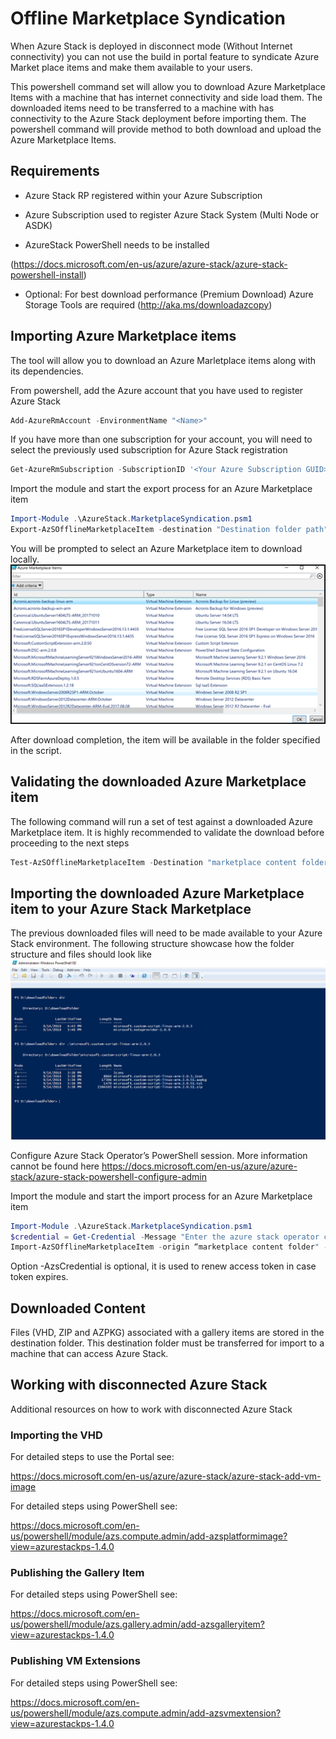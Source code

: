 # Offline Marketplace Syndication

When Azure Stack is deployed in disconnect mode (Without Internet connectivity) you can
not use the build in portal feature to syndicate Azure Market place items and make them
available to your users.

This powershell command set will allow you to download Azure Marketplace Items with a machine that has internet connectivity and side load them.
The downloaded items need to be transferred to a machine with has connectivity to the Azure Stack deployment before importing them.
The powershell command will provide method to both download and upload the Azure Marketplace Items. 

## Requirements

- Azure Stack RP registered within your Azure Subscription

- Azure Subscription used to register Azure Stack System (Multi Node or ASDK)
- AzureStack PowerShell needs to be installed

(https://docs.microsoft.com/en-us/azure/azure-stack/azure-stack-powershell-install)

- Optional: For best download performance (Premium Download) Azure Storage Tools are required
(http://aka.ms/downloadazcopy)



## Importing Azure Marketplace items

The tool will allow you to download an Azure Marletplace items along with its dependencies.

From powershell, add the Azure account that you have used to register Azure Stack
```powershell
Add-AzureRmAccount -EnvironmentName "<Name>"
```
If you have more than one subscription for your account, you will need to select the previously used subscription for Azure Stack registration 
```powershell
Get-AzureRmSubscription -SubscriptionID '<Your Azure Subscription GUID>' | Select-AzureRmSubscription
```

Import the module and start the export process for an Azure Marketplace item
```powershell
Import-Module .\AzureStack.MarketplaceSyndication.psm1
Export-AzSOfflineMarketplaceItem -destination "Destination folder path"
```

You will be prompted to select an Azure Marketplace item to download locally.
![](downloadselection.png)

After download completion, the item will be available in the folder specified in the script.


## Validating the downloaded Azure Marketplace item
The following command will run a set of test against a downloaded Azure Marketplace item. It is highly recommended to validate the download before proceeding to the next steps 
```powershell
Test-AzSOfflineMarketplaceItem -Destination "marketplace content folder"
```

## Importing the downloaded Azure Marketplace item to your Azure Stack Marketplace
The previous downloaded files will need to be made available to your Azure Stack environment. The following structure showcase how the folder structure and files should look like
![](downloadedfiles.png)

Configure Azure Stack Operator’s PowerShell session. More information cannot be found here https://docs.microsoft.com/en-us/azure/azure-stack/azure-stack-powershell-configure-admin

Import the module and start the import process for an Azure Marketplace item
```powershell
Import-Module .\AzureStack.MarketplaceSyndication.psm1
$credential = Get-Credential -Message "Enter the azure stack operator credential"
Import-AzSOfflineMarketplaceItem -origin “marketplace content folder" -armendpoint "Environment Arm Endpoint" -AzsCredential $credential
```

Option -AzsCredential is optional, it is used to renew access token in case token expires. 

## Downloaded Content

Files (VHD, ZIP and AZPKG) associated with a gallery items are stored in the destination folder. This destination folder must be transferred for import to a machine that can access Azure Stack.


## Working with disconnected Azure Stack

Additional resources on how to work with disconnected Azure Stack

### Importing the VHD
For detailed steps to use the Portal see:

https://docs.microsoft.com/en-us/azure/azure-stack/azure-stack-add-vm-image

For detailed steps using PowerShell see:

https://docs.microsoft.com/en-us/powershell/module/azs.compute.admin/add-azsplatformimage?view=azurestackps-1.4.0



### Publishing the Gallery Item
For detailed steps using PowerShell see:

https://docs.microsoft.com/en-us/powershell/module/azs.gallery.admin/add-azsgalleryitem?view=azurestackps-1.4.0

### Publishing VM Extensions
For detailed steps using PowerShell see:

https://docs.microsoft.com/en-us/powershell/module/azs.compute.admin/add-azsvmextension?view=azurestackps-1.4.0

